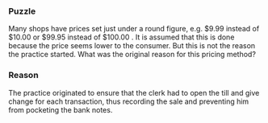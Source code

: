 ### Puzzle 

Many shops have prices set just under a round figure, e.g. $9.99 instead of $10.00 or $99.95 instead of $100.00 . 
It is assumed that this is done because the price seems lower to the consumer. But this is not the reason the practice started. 
What was the original reason for this pricing method?

### Reason 

The practice originated to ensure that the clerk had to open the till and give change for each transaction, 
thus recording the sale and preventing him from pocketing the bank notes.


